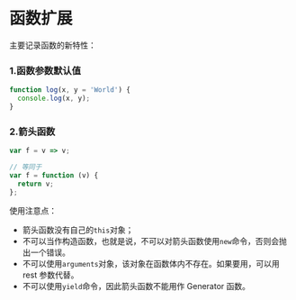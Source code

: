 # 函数扩展

主要记录函数的新特性：

### 1.函数参数默认值

```js
function log(x, y = 'World') {
  console.log(x, y);
}
```

### 2.箭头函数

```js
var f = v => v;

// 等同于
var f = function (v) {
  return v;
};
```

使用注意点：

- 箭头函数没有自己的`this`对象；
- 不可以当作构造函数，也就是说，不可以对箭头函数使用`new`命令，否则会抛出一个错误。
- 不可以使用`arguments`对象，该对象在函数体内不存在。如果要用，可以用 rest 参数代替。
- 不可以使用`yield`命令，因此箭头函数不能用作 Generator 函数。

